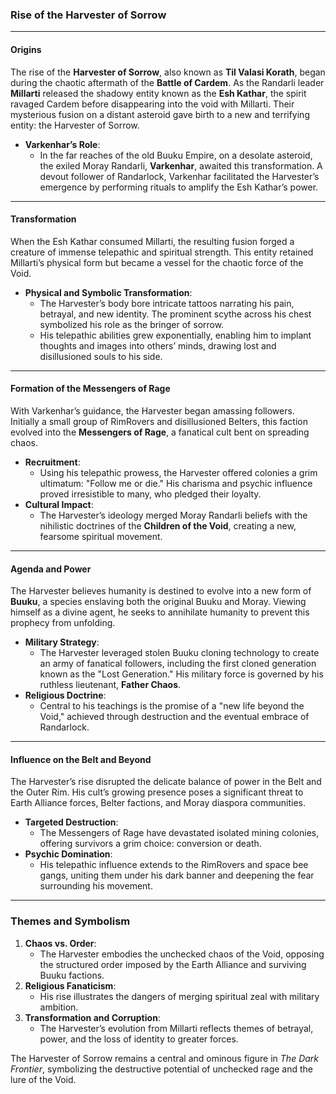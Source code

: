 ### Rise of the Harvester of Sorrow

---

#### **Origins**
The rise of the **Harvester of Sorrow**, also known as **Til Valasi Korath**, began during the chaotic aftermath of the **Battle of Cardem**. As the Randarli leader **Millarti** released the shadowy entity known as the **Esh Kathar**, the spirit ravaged Cardem before disappearing into the void with Millarti. Their mysterious fusion on a distant asteroid gave birth to a new and terrifying entity: the Harvester of Sorrow.

- **Varkenhar’s Role**:
  - In the far reaches of the old Buuku Empire, on a desolate asteroid, the exiled Moray Randarli, **Varkenhar**, awaited this transformation. A devout follower of Randarlock, Varkenhar facilitated the Harvester’s emergence by performing rituals to amplify the Esh Kathar’s power.

---

#### **Transformation**
When the Esh Kathar consumed Millarti, the resulting fusion forged a creature of immense telepathic and spiritual strength. This entity retained Millarti’s physical form but became a vessel for the chaotic force of the Void.

- **Physical and Symbolic Transformation**:
  - The Harvester’s body bore intricate tattoos narrating his pain, betrayal, and new identity. The prominent scythe across his chest symbolized his role as the bringer of sorrow.
  - His telepathic abilities grew exponentially, enabling him to implant thoughts and images into others’ minds, drawing lost and disillusioned souls to his side.

---

#### **Formation of the Messengers of Rage**
With Varkenhar’s guidance, the Harvester began amassing followers. Initially a small group of RimRovers and disillusioned Belters, this faction evolved into the **Messengers of Rage**, a fanatical cult bent on spreading chaos.

- **Recruitment**:
  - Using his telepathic prowess, the Harvester offered colonies a grim ultimatum: "Follow me or die." His charisma and psychic influence proved irresistible to many, who pledged their loyalty.
- **Cultural Impact**:
  - The Harvester’s ideology merged Moray Randarli beliefs with the nihilistic doctrines of the **Children of the Void**, creating a new, fearsome spiritual movement.

---

#### **Agenda and Power**
The Harvester believes humanity is destined to evolve into a new form of **Buuku**, a species enslaving both the original Buuku and Moray. Viewing himself as a divine agent, he seeks to annihilate humanity to prevent this prophecy from unfolding.

- **Military Strategy**:
  - The Harvester leveraged stolen Buuku cloning technology to create an army of fanatical followers, including the first cloned generation known as the "Lost Generation." His military force is governed by his ruthless lieutenant, **Father Chaos**.
- **Religious Doctrine**:
  - Central to his teachings is the promise of a "new life beyond the Void," achieved through destruction and the eventual embrace of Randarlock.

---

#### **Influence on the Belt and Beyond**
The Harvester’s rise disrupted the delicate balance of power in the Belt and the Outer Rim. His cult’s growing presence poses a significant threat to Earth Alliance forces, Belter factions, and Moray diaspora communities.

- **Targeted Destruction**:
  - The Messengers of Rage have devastated isolated mining colonies, offering survivors a grim choice: conversion or death.
- **Psychic Domination**:
  - His telepathic influence extends to the RimRovers and space bee gangs, uniting them under his dark banner and deepening the fear surrounding his movement.

---

### **Themes and Symbolism**
1. **Chaos vs. Order**:
   - The Harvester embodies the unchecked chaos of the Void, opposing the structured order imposed by the Earth Alliance and surviving Buuku factions.
2. **Religious Fanaticism**:
   - His rise illustrates the dangers of merging spiritual zeal with military ambition.
3. **Transformation and Corruption**:
   - The Harvester’s evolution from Millarti reflects themes of betrayal, power, and the loss of identity to greater forces.

The Harvester of Sorrow remains a central and ominous figure in *The Dark Frontier*, symbolizing the destructive potential of unchecked rage and the lure of the Void.
